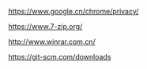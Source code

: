 

https://www.google.cn/chrome/privacy/

https://www.7-zip.org/

http://www.winrar.com.cn/

https://git-scm.com/downloads
